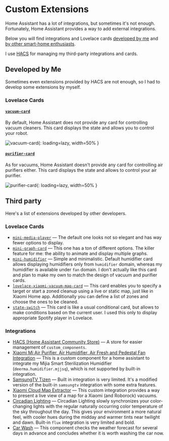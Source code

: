 # Custom Extensions

Home Assistant has a lot of integrations, but sometimes it's not enough. Fortunately, Home Assistant provides a way to add external integrations.

Below you will find integrations and Lovelace cards [developed by me](#developed-by-me) and [by other smart-home enthusiasts](#third-party).

I use [HACS](//hacs.xyz) for managing my third-party integrations and cards.

## Developed by Me

Sometimes even extensions provided by HACS are not enough, so I had to develop some extensions by myself.

### Lovelace Cards

#### [`vacuum-card`](https://github.com/denysdovhan/vacuum-card)

By default, Home Assistant does not provide any card for controlling vacuum cleaners. This card displays the state and allows you to control your robot.

![vacuum-card](https://user-images.githubusercontent.com/3459374/81119202-fa60b500-8f32-11ea-9b23-325efa93d7ab.gif){: loading=lazy, width=50% }

#### [`purifier-card`](https://github.com/denysdovhan/purifier-card)

As for vacuums, Home Assistant doesn't provide any card for controlling air purifiers either. This card displays the state and allows to control your air purifier.

![purifier-card](https://user-images.githubusercontent.com/3459374/94728037-48ee7000-0368-11eb-8637-c8bbc5ffaf99.gif){: loading=lazy, width=50% }

## Third party

Here's a list of extensions developed by other developers.

### Lovelace Cards

- [`mini-media-player`](https://github.com/kalkih/mini-media-player) — The default one looks not so elegant and has way fewer options to display.
- [`mini-graph-card`](https://github.com/kalkih/mini-graph-card) — This one has a ton of different options. The killer feature for me: the ability to animate and display multiple graphs.
- [`mini-humidifier`](https://github.com/artem-sedykh/mini-humidifier) — Simple and minimalistic. Default humidifier card allows displaying humidifiers only from `humidifier` domain, whereas my humidifier is available under `fan` domain. I don't actually like this card and plan to make my own to match the design of vacuum and purifier cards.
- [`lovelace-xiaomi-vacuum-map-card`](https://github.com/PiotrMachowski/lovelace-xiaomi-vacuum-map-card) — This card enables you to specify a target or start a zoned cleanup using a live or static map, just like in Xiaomi Home app. Additionally you can define a list of zones and choose the ones to be cleaned.
- [`state-switch`](https://github.com/thomasloven/lovelace-state-switch) — This card is like a usual conditional card, but allows to make conditions based on the current user. I used this only to display appropriate Spotify player in Lovelace.

### Integrations

- [HACS (Home Assistant Community Store)](//hacs.xyz) — A store for easier management of `custom_components`.
- [Xiaomi Mi Air Purifier, Air Humidifier, Air Fresh and Pedestal Fan Integration](https://github.com/syssi/xiaomi_airpurifier) — This is a custom component for a home assistant to integrate my Mijia Smart Sterilization Humidifier (`deerma.humidifier.mjjsq`), which is not supported by built-in integration.
- [SamsungTV Tizen](https://github.com/jaruba/ha-samsungtv-tizen) — Built in integration is very limited. It's a modified version of the built-in `samsungtv` integration with some extra features.
- [Xiaomi Cloud Map Extractor](https://github.com/PiotrMachowski/Home-Assistant-custom-components-Xiaomi-Cloud-Map-Extractor) — This custom integration provides a way to present a live view of a map for a Xiaomi (and Roborock) vacuums.
- [Circadian Lighting](https://github.com/claytonjn/hass-circadian_lighting) — Circadian Lighting slowly synchronizes your color-changing lights with the regular naturally occurring color temperature of the sky throughout the day. This gives your environment a more natural feel, with cooler hues during the midday and warmer tints near twilight and dawn. Built-in `flux` integration is very limited and bold.
- [Car Wash](https://github.com/Limych/ha-car_wash) — This component checks the weather forecast for several days in advance and concludes whether it is worth washing the car now.
